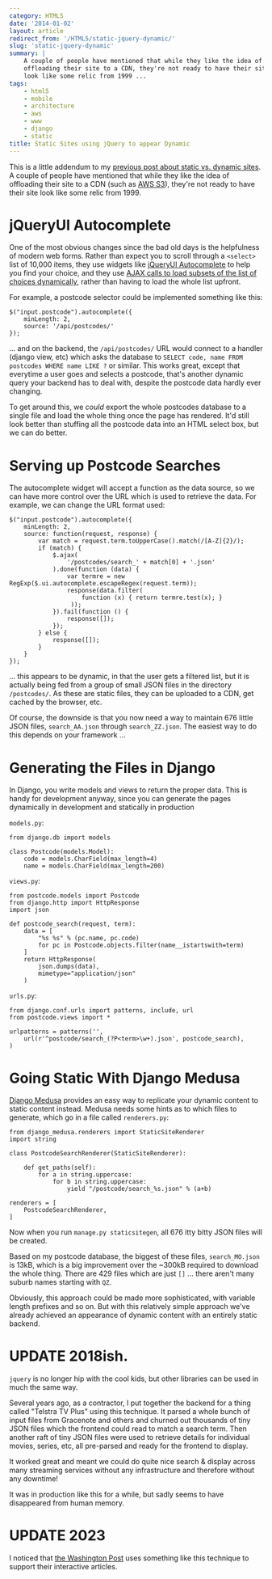 ```yaml
---
category: HTML5
date: '2014-01-02'
layout: article
redirect_from: '/HTML5/static-jquery-dynamic/'
slug: 'static-jquery-dynamic'
summary: |
    A couple of people have mentioned that while they like the idea of
    offloading their site to a CDN, they're not ready to have their site
    look like some relic from 1999 ...
tags:
    - html5
    - mobile
    - architecture
    - aws
    - www
    - django
    - static
title: Static Sites using jQuery to appear Dynamic
---
```


This is a little addendum to my [previous post about static vs. dynamic
sites](../static-vs-dynamic-sites/). A couple of people have
mentioned that while they like the idea of offloading their site to a
CDN (such as [AWS S3](http://aws.amazon.com/s3/)), they're not ready to
have their site look like some relic from 1999.

jQueryUI Autocomplete
=====================

One of the most obvious changes since the bad old days is the
helpfulness of modern web forms. Rather than expect you to scroll
through a `<select>` list of 10,000 items, they use widgets like
[jQueryUI Autocomplete](http://jqueryui.com/autocomplete/) to help you
find your choice, and they use [AJAX calls to load subsets of the list
of choices
dynamically](http://api.jqueryui.com/autocomplete/#option-source),
rather than having to load the whole list upfront.

For example, a postcode selector could be implemented something like
this:

    $("input.postcode").autocomplete({
        minLength: 2,
        source: '/api/postcodes/'
    });

... and on the backend, the `/api/postcodes/` URL would connect to a
handler (django view, etc) which asks the database to
`SELECT code, name FROM postcodes WHERE name LIKE ?` or similar. This
works great, except that everytime a user goes and selects a postcode,
that's another dynamic query your backend has to deal with, despite the
postcode data hardly ever changing.

To get around this, we *could* export the whole postcodes database to a
single file and load the whole thing once the page has rendered. It'd
still look better than stuffing all the postcode data into an HTML
select box, but we can do better.

Serving up Postcode Searches
============================

The autocomplete widget will accept a function as the data source, so we
can have more control over the URL which is used to retrieve the data.
For example, we can change the URL format used:

    $("input.postcode").autocomplete({
        minLength: 2,
        source: function(request, response) {
            var match = request.term.toUpperCase().match(/[A-Z]{2}/);
            if (match) {
                $.ajax(
                    '/postcodes/search_' + match[0] + '.json'
                ).done(function (data) {
                    var termre = new RegExp($.ui.autocomplete.escapeRegex(request.term));
                    response(data.filter(
                        function (x) { return termre.test(x); }
                     ));
                }).fail(function () {
                    response([]);
                });
            } else {
                response([]);
            }
        }
    });

... this appears to be dynamic, in that the user gets a filtered list,
but it is actually being fed from a group of small JSON files in the
directory `/postcodes/`. As these are static files, they can be uploaded
to a CDN, get cached by the browser, etc.

Of course, the downside is that you now need a way to maintain 676
little JSON files, `search_AA.json` through `search_ZZ.json`. The
easiest way to do this depends on your framework ...

Generating the Files in Django
==============================

In Django, you write models and views to return the proper data. This is
handy for development anyway, since you can generate the pages
dynamically in development and statically in production

`models.py`:

    from django.db import models

    class Postcode(models.Model):
        code = models.CharField(max_length=4)
        name = models.CharField(max_length=200)

`views.py`:

    from postcode.models import Postcode
    from django.http import HttpResponse
    import json

    def postcode_search(request, term):
        data = [
            "%s %s" % (pc.name, pc.code)
            for pc in Postcode.objects.filter(name__istartswith=term)
        ]
        return HttpResponse(
            json.dumps(data),
            mimetype="application/json"
        )

`urls.py`:

    from django.conf.urls import patterns, include, url
    from postcode.views import *

    urlpatterns = patterns('',
        url(r'^postcode/search_(?P<term>\w+).json', postcode_search),
    )

Going Static With Django Medusa
===============================

[Django Medusa](https://github.com/mtigas/django-medusa/) provides an
easy way to replicate your dynamic content to static content instead.
Medusa needs some hints as to which files to generate, which go in a
file called `renderers.py`:

    from django_medusa.renderers import StaticSiteRenderer
    import string

    class PostcodeSearchRenderer(StaticSiteRenderer):

        def get_paths(self):
            for a in string.uppercase:
                for b in string.uppercase:
                    yield "/postcode/search_%s.json" % (a+b)

    renderers = [
        PostcodeSearchRenderer,
    ]

Now when you run `manage.py staticsitegen`, all 676 itty bitty JSON
files will be created.

Based on my postcode database, the biggest of these files,
`search_MO.json` is 13kB, which is a big improvement over the \~300kB
required to download the whole thing. There are 429 files which are just
`[]` ... there aren't many suburb names starting with `QZ`.

Obviously, this approach could be made more sophisticated, with variable
length prefixes and so on. But with this relatively simple approach
we've already achieved an appearance of dynamic content with an entirely
static backend.


# UPDATE 2018ish.

`jquery` is no longer hip with the cool kids, but other libraries can be used in
much the same way.

Several years ago, as a contractor, I put together the backend for a thing called
"Telstra TV Plus" using this technique.  It parsed a whole bunch of 
input files from Gracenote and others and churned out thousands of 
tiny JSON files which the frontend could read to match a search term.  Then 
another raft of tiny JSON files were used to retrieve details for individual
movies, series, etc, all pre-parsed and ready for the frontend to display.

It worked great and meant we could do quite nice search & display across many 
streaming services without any infrastructure and therefore without any downtime!

It was in production like this for a while,
but sadly seems to have disappeared from human memory.

# UPDATE 2023

I noticed that [the Washington Post](/art/i-for-one-welcome-our-robot-overlords/)
uses something like this technique to support their interactive articles.
